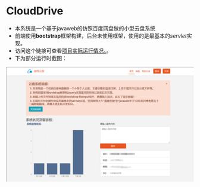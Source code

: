# CloudDrive
* 本系统是一个基于javaweb的仿照百度网盘做的小型云盘系统 
* 前端使用**bootstrap**框架构建，后台未使用框架，使用的是最基本的*servlet*实现。
* 访问这个链接可查看[项目实际运行情况。](http://47.107.160.68:8080/CloudDrive/)。
* 下为部分运行时截图：

![image](https://github.com/magentaLi/CloudDrive/blob/master/screenshots/img_1.png)

   
